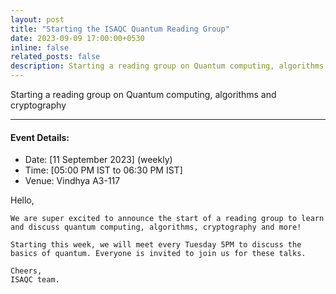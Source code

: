 ```yaml
---
layout: post
title: "Starting the ISAQC Quantum Reading Group"
date: 2023-09-09 17:00:00+0530
inline: false
related_posts: false
description: Starting a reading group on Quantum computing, algorithms and cryptography
---
```

Starting a reading group on Quantum computing, algorithms and cryptography

***

<!--more--> 

#### Event Details:

<ul>
    <li> Date: [11 September 2023] (weekly)</li>
    <li> Time: [05:00 PM IST to 06:30 PM IST] </li>
    <li> Venue: Vindhya A3-117 </li>
</ul>

<p>
    Hello, 

    We are super excited to announce the start of a reading group to learn and discuss quantum computing, algorithms, cryptography and more!

    Starting this week, we will meet every Tuesday 5PM to discuss the basics of quantum. Everyone is invited to join us for these talks.

    Cheers,
    ISAQC team. 
</p>



